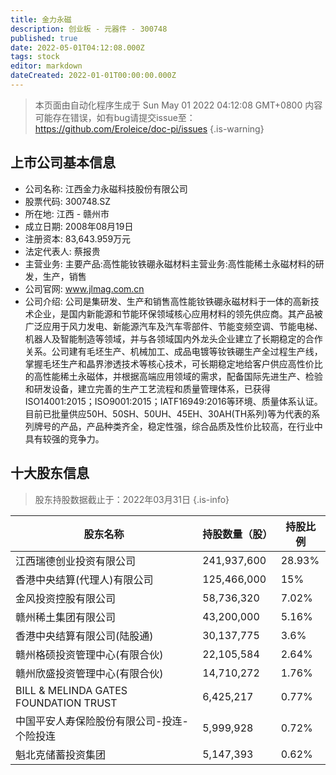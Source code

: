```yaml
---
title: 金力永磁
description: 创业板 - 元器件 - 300748
published: true
date: 2022-05-01T04:12:08.000Z
tags: stock
editor: markdown
dateCreated: 2022-01-01T00:00:00.000Z
---
```


> 本页面由自动化程序生成于 Sun May 01 2022 04:12:08 GMT+0800
> 内容可能存在错误，如有bug请提交issue至：https://github.com/Eroleice/doc-pi/issues
{.is-warning}

## 上市公司基本信息
- 公司名称: 江西金力永磁科技股份有限公司
- 股票代码: 300748.SZ
- 所在地: 江西 - 赣州市
- 成立日期: 2008年08月19日
- 注册资本: 83,643.959万元
- 法定代表人: 蔡报贵
- 主营业务: 主要产品:高性能钕铁硼永磁材料主营业务:高性能稀土永磁材料的研发，生产，销售
- 公司官网: www.jlmag.com.cn
- 公司介绍: 公司是集研发、生产和销售高性能钕铁硼永磁材料于一体的高新技术企业，是国内新能源和节能环保领域核心应用材料的领先供应商。其产品被广泛应用于风力发电、新能源汽车及汽车零部件、节能变频空调、节能电梯、机器人及智能制造等领域，并与各领域国内外龙头企业建立了长期稳定的合作关系。公司建有毛坯生产、机械加工、成品电镀等钕铁硼生产全过程生产线，掌握毛坯生产和晶界渗透技术等核心技术，可长期稳定地给客户供应高性价比的高性能稀土永磁体，并根据高端应用领域的需求，配备国际先进生产、检验和研发设备，建立完善的生产工艺流程和质量管理体系，已获得ISO14001:2015；ISO9001:2015；IATF16949:2016等环境、质量体系认证。目前已批量供应50H、50SH、50UH、45EH、30AH(TH系列)等为代表的系列牌号的产品，产品种类齐全，稳定性强，综合品质及性价比较高，在行业中具有较强的竞争力。


## 十大股东信息
> 股东持股数据截止于：2022年03月31日
{.is-info}

| 股东名称 | 持股数量（股） | 持股比例 |
| --- | --- | --- |
| 江西瑞德创业投资有限公司 | 241,937,600 | 28.93% |
| 香港中央结算(代理人)有限公司 | 125,466,000 | 15% |
| 金风投资控股有限公司 | 58,736,320 | 7.02% |
| 赣州稀土集团有限公司 | 43,200,000 | 5.16% |
| 香港中央结算有限公司(陆股通) | 30,137,775 | 3.6% |
| 赣州格硕投资管理中心(有限合伙) | 22,105,584 | 2.64% |
| 赣州欣盛投资管理中心(有限合伙) | 14,710,272 | 1.76% |
| BILL & MELINDA GATES FOUNDATION TRUST | 6,425,217 | 0.77% |
| 中国平安人寿保险股份有限公司-投连-个险投连 | 5,999,928 | 0.72% |
| 魁北克储蓄投资集团 | 5,147,393 | 0.62% |




